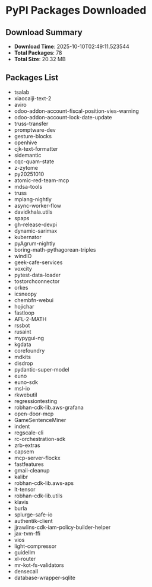 # PyPI Packages Downloaded

## Download Summary
- **Download Time**: 2025-10-10T02:49:11.523544
- **Total Packages**: 78
- **Total Size**: 20.32 MB

## Packages List
- tsalab
- xiaocaiji-text-2
- aviro
- odoo-addon-account-fiscal-position-vies-warning
- odoo-addon-account-lock-date-update
- truss-transfer
- promptware-dev
- gesture-blocks
- openhive
- cjk-text-formatter
- sidemantic
- cqc-quam-state
- z-zytome
- py20251010
- atomic-red-team-mcp
- mdsa-tools
- truss
- mplang-nightly
- async-worker-flow
- davidkhala.utils
- spaps
- gh-release-devpi
- dynamic-sarimax
- kubernator
- pyAgrum-nightly
- boring-math-pythagorean-triples
- windIO
- geek-cafe-services
- voxcity
- pytest-data-loader
- tostorchconnector
- orkes
- icsneopy
- chembfn-webui
- hojichar
- fastloop
- AFL-2-MATH
- rssbot
- rusaint
- mypygui-ng
- kgdata
- corefoundry
- mdkits
- disdrop
- pydantic-super-model
- euno
- euno-sdk
- msl-io
- rkwebutil
- regressiontesting
- robhan-cdk-lib.aws-grafana
- open-door-mcp
- GameSentenceMiner
- indent
- regscale-cli
- rc-orchestration-sdk
- zrb-extras
- capsem
- mcp-server-flockx
- fastfeatures
- gmail-cleanup
- kalibr
- robhan-cdk-lib.aws-aps
- lt-tensor
- robhan-cdk-lib.utils
- klavis
- burla
- splurge-safe-io
- authentik-client
- jjrawlins-cdk-iam-policy-builder-helper
- jax-tvm-ffi
- vios
- light-compressor
- guidellm
- xl-router
- mr-kot-fs-validators
- densecall
- database-wrapper-sqlite
